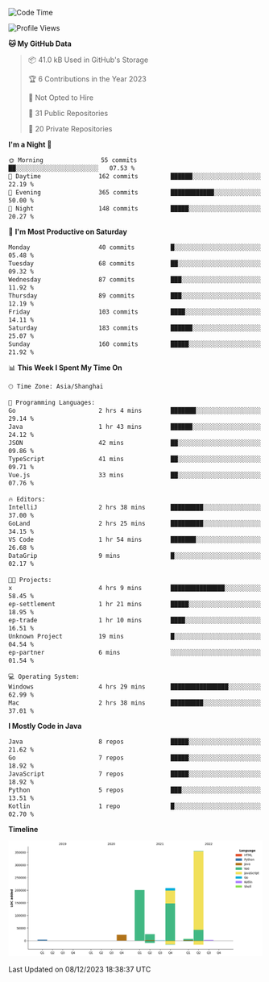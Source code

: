 <!--START_SECTION:waka-->
![Code Time](http://img.shields.io/badge/Code%20Time-2%2C171%20hrs%202%20mins-blue)

![Profile Views](http://img.shields.io/badge/Profile%20Views-0-blue)

**🐱 My GitHub Data** 

> 📦 41.0 kB Used in GitHub's Storage 
 > 
> 🏆 6 Contributions in the Year 2023
 > 
> 🚫 Not Opted to Hire
 > 
> 📜 31 Public Repositories 
 > 
> 🔑 20 Private Repositories 
 > 
**I'm a Night 🦉** 

```text
🌞 Morning                55 commits          ██░░░░░░░░░░░░░░░░░░░░░░░   07.53 % 
🌆 Daytime                162 commits         ██████░░░░░░░░░░░░░░░░░░░   22.19 % 
🌃 Evening                365 commits         ████████████░░░░░░░░░░░░░   50.00 % 
🌙 Night                  148 commits         █████░░░░░░░░░░░░░░░░░░░░   20.27 % 
```
📅 **I'm Most Productive on Saturday** 

```text
Monday                   40 commits          █░░░░░░░░░░░░░░░░░░░░░░░░   05.48 % 
Tuesday                  68 commits          ██░░░░░░░░░░░░░░░░░░░░░░░   09.32 % 
Wednesday                87 commits          ███░░░░░░░░░░░░░░░░░░░░░░   11.92 % 
Thursday                 89 commits          ███░░░░░░░░░░░░░░░░░░░░░░   12.19 % 
Friday                   103 commits         ████░░░░░░░░░░░░░░░░░░░░░   14.11 % 
Saturday                 183 commits         ██████░░░░░░░░░░░░░░░░░░░   25.07 % 
Sunday                   160 commits         █████░░░░░░░░░░░░░░░░░░░░   21.92 % 
```


📊 **This Week I Spent My Time On** 

```text
🕑︎ Time Zone: Asia/Shanghai

💬 Programming Languages: 
Go                       2 hrs 4 mins        ███████░░░░░░░░░░░░░░░░░░   29.14 % 
Java                     1 hr 43 mins        ██████░░░░░░░░░░░░░░░░░░░   24.12 % 
JSON                     42 mins             ██░░░░░░░░░░░░░░░░░░░░░░░   09.86 % 
TypeScript               41 mins             ██░░░░░░░░░░░░░░░░░░░░░░░   09.71 % 
Vue.js                   33 mins             ██░░░░░░░░░░░░░░░░░░░░░░░   07.76 % 

🔥 Editors: 
IntelliJ                 2 hrs 38 mins       █████████░░░░░░░░░░░░░░░░   37.00 % 
GoLand                   2 hrs 25 mins       █████████░░░░░░░░░░░░░░░░   34.15 % 
VS Code                  1 hr 54 mins        ███████░░░░░░░░░░░░░░░░░░   26.68 % 
DataGrip                 9 mins              █░░░░░░░░░░░░░░░░░░░░░░░░   02.17 % 

🐱‍💻 Projects: 
x                        4 hrs 9 mins        ███████████████░░░░░░░░░░   58.45 % 
ep-settlement            1 hr 21 mins        █████░░░░░░░░░░░░░░░░░░░░   18.95 % 
ep-trade                 1 hr 10 mins        ████░░░░░░░░░░░░░░░░░░░░░   16.51 % 
Unknown Project          19 mins             █░░░░░░░░░░░░░░░░░░░░░░░░   04.54 % 
ep-partner               6 mins              ░░░░░░░░░░░░░░░░░░░░░░░░░   01.54 % 

💻 Operating System: 
Windows                  4 hrs 29 mins       ████████████████░░░░░░░░░   62.99 % 
Mac                      2 hrs 38 mins       █████████░░░░░░░░░░░░░░░░   37.01 % 
```

**I Mostly Code in Java** 

```text
Java                     8 repos             █████░░░░░░░░░░░░░░░░░░░░   21.62 % 
Go                       7 repos             █████░░░░░░░░░░░░░░░░░░░░   18.92 % 
JavaScript               7 repos             █████░░░░░░░░░░░░░░░░░░░░   18.92 % 
Python                   5 repos             ███░░░░░░░░░░░░░░░░░░░░░░   13.51 % 
Kotlin                   1 repo              █░░░░░░░░░░░░░░░░░░░░░░░░   02.70 % 
```



**Timeline**

![Lines of Code chart](https://raw.githubusercontent.com/youtiaoguagua/youtiaoguagua/master/assets/bar_graph.png)


 Last Updated on 08/12/2023 18:38:37 UTC
<!--END_SECTION:waka-->